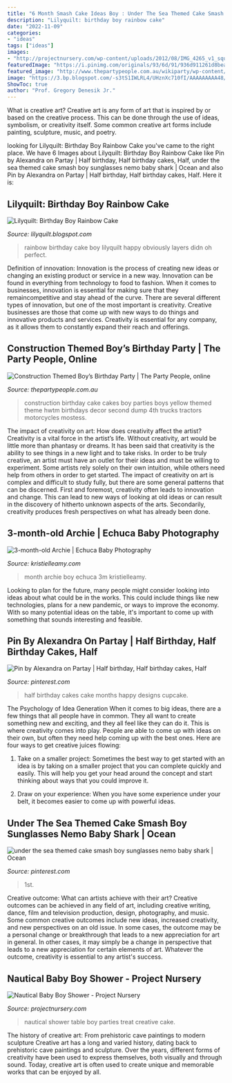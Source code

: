 ```yaml
---
title: "6 Month Smash Cake Ideas Boy : Under The Sea Themed Cake Smash Boy Sunglasses Nemo Baby Shark"
description: "Lilyquilt: birthday boy rainbow cake"
date: "2022-11-09"
categories:
- "ideas"
tags: ["ideas"]
images:
- "http://projectnursery.com/wp-content/uploads/2012/08/IMG_4265_v1_square-1024x1024.jpg"
featuredImage: "https://i.pinimg.com/originals/93/6d/91/936d911261d8bea5f347f5ab11ea0b00.jpg"
featured_image: "http://www.thepartypeople.com.au/wikiparty/wp-content/uploads/boys-construction-party-cake.jpg"
image: "https://3.bp.blogspot.com/-s3tS1IWLRL4/UHznXc710fI/AAAAAAAAA48/VD-Xx-sfY5Y/s1600/a3.JPG"
ShowToc: true
author: "Prof. Gregory Denesik Jr."
---
```



What is creative art?
Creative art is any form of art that is inspired by or based on the creative process. This can be done through the use of ideas, symbolism, or creativity itself. Some common creative art forms include painting, sculpture, music, and poetry.

	

		
looking for Lilyquilt: Birthday Boy Rainbow Cake you've came to the right place. We have 6 Images about Lilyquilt: Birthday Boy Rainbow Cake like Pin by Alexandra on Partay | Half birthday, Half birthday cakes, Half, under the sea themed cake smash boy sunglasses nemo baby shark | Ocean and also Pin by Alexandra on Partay | Half birthday, Half birthday cakes, Half. Here it is:
		
    
## Lilyquilt: Birthday Boy Rainbow Cake

<img loading=lazy src="https://3.bp.blogspot.com/-s3tS1IWLRL4/UHznXc710fI/AAAAAAAAA48/VD-Xx-sfY5Y/s1600/a3.JPG" onerror="this.onerror=null;this.src='https://tse2.mm.bing.net/th?id=OIP.dpP18ahROlYmHCtmAmammQHaFB&amp;pid=15.1';" alt="Lilyquilt: Birthday Boy Rainbow Cake">

_Source: lilyquilt.blogspot.com_

>rainbow birthday cake boy lilyquilt happy obviously layers didn oh perfect. 

	

Definition of innovation:
Innovation is the process of creating new ideas or changing an existing product or service in a new way. Innovation can be found in everything from technology to food to fashion. When it comes to businesses, innovation is essential for making sure that they remaincompetitive and stay ahead of the curve. There are several different types of innovation, but one of the most important is creativity. Creative businesses are those that come up with new ways to do things and innovative products and services. Creativity is essential for any company, as it allows them to constantly expand their reach and offerings.

    
## Construction Themed Boy’s Birthday Party | The Party People, Online

<img loading=lazy src="http://www.thepartypeople.com.au/wikiparty/wp-content/uploads/boys-construction-party-cake.jpg" onerror="this.onerror=null;this.src='https://tse1.mm.bing.net/th?id=OIP.M5LuqmgLXIHIXGp_74OduwHaKw&amp;pid=15.1';" alt="Construction Themed Boy’s Birthday Party | The Party People, online">

_Source: thepartypeople.com.au_

>construction birthday cake cakes boy parties boys yellow themed theme hwtm birthdays decor second dump 4th trucks tractors motorcycles mostess. 

	

The impact of creativity on art: How does creativity affect the artist?
Creativity is a vital force in the artist’s life. Without creativity, art would be little more than phantasy or dreams. It has been said that creativity is the ability to see things in a new light and to take risks. In order to be truly creative, an artist must have an outlet for their ideas and must be willing to experiment. Some artists rely solely on their own intuition, while others need help from others in order to get started. The impact of creativity on art is complex and difficult to study fully, but there are some general patterns that can be discerned. First and foremost, creativity often leads to innovation and change. This can lead to new ways of looking at old ideas or can result in the discovery of hitherto unknown aspects of the arts. Secondarily, creativity produces fresh perspectives on what has already been done.

    
## 3-month-old Archie | Echuca Baby Photography

<img loading=lazy src="https://www.kristielleamy.com/wp-content/uploads/2016/06/Archie-3m-3-1024x732.jpg" onerror="this.onerror=null;this.src='https://tse4.mm.bing.net/th?id=OIP.0VC7VOWlUG1eaHuhm5YNYgHaFS&amp;pid=15.1';" alt="3-month-old Archie | Echuca Baby Photography">

_Source: kristielleamy.com_

>month archie boy echuca 3m kristielleamy. 

	

Looking to plan for the future, many people might consider looking into ideas about what could be in the works. This could include things like new technologies, plans for a new pandemic, or ways to improve the economy. With so many potential ideas on the table, it's important to come up with something that sounds interesting and feasible.

    
## Pin By Alexandra On Partay | Half Birthday, Half Birthday Cakes, Half

<img loading=lazy src="https://i.pinimg.com/originals/93/6d/91/936d911261d8bea5f347f5ab11ea0b00.jpg" onerror="this.onerror=null;this.src='https://tse4.mm.bing.net/th?id=OIP.3-4bWLg9ZhWwPYU3BKOHdAHaJ6&amp;pid=15.1';" alt="Pin by Alexandra on Partay | Half birthday, Half birthday cakes, Half">

_Source: pinterest.com_

>half birthday cakes cake months happy designs cupcake. 

	

The Psychology of Idea Generation
When it comes to big ideas, there are a few things that all people have in common. They all want to create something new and exciting, and they all feel like they can do it. This is where creativity comes into play. People are able to come up with ideas on their own, but often they need help coming up with the best ones. Here are four ways to get creative juices flowing:
1. Take on a smaller project: Sometimes the best way to get started with an idea is by taking on a smaller project that you can complete quickly and easily. This will help you get your head around the concept and start thinking about ways that you could improve it.

2. Draw on your experience: When you have some experience under your belt, it becomes easier to come up with powerful ideas.

    
## Under The Sea Themed Cake Smash Boy Sunglasses Nemo Baby Shark | Ocean

<img loading=lazy src="https://i.pinimg.com/originals/e5/82/4a/e5824a67c300e5a8ccf088971ad5dced.jpg" onerror="this.onerror=null;this.src='https://tse3.mm.bing.net/th?id=OIP.S68M2sTDQENlDxQRO6N7hgHaKG&amp;pid=15.1';" alt="under the sea themed cake smash boy sunglasses nemo baby shark | Ocean">

_Source: pinterest.com_

>1st. 

	

Creative outcome: What can artists achieve with their art?
Creative outcomes can be achieved in any field of art, including creative writing, dance, film and television production, design, photography, and music. Some common creative outcomes include new ideas, increased creativity, and new perspectives on an old issue. In some cases, the outcome may be a personal change or breakthrough that leads to a new appreciation for art in general. In other cases, it may simply be a change in perspective that leads to a new appreciation for certain elements of art. Whatever the outcome, creativity is essential to any artist's success.

    
## Nautical Baby Boy Shower - Project Nursery

<img loading=lazy src="http://projectnursery.com/wp-content/uploads/2012/08/IMG_4265_v1_square-1024x1024.jpg" onerror="this.onerror=null;this.src='https://tse1.mm.bing.net/th?id=OIP.1wIIOo1l6x2mylRWlc9EgQHaHa&amp;pid=15.1';" alt="Nautical Baby Boy Shower - Project Nursery">

_Source: projectnursery.com_

>nautical shower table boy parties treat creative cake. 

	

The history of creative art: From prehistoric cave paintings to modern sculpture
Creative art has a long and varied history, dating back to prehistoric cave paintings and sculpture. Over the years, different forms of creativity have been used to express themselves, both visually and through sound. Today, creative art is often used to create unique and memorable works that can be enjoyed by all.

